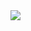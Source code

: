 <a href="https://github.com/arthurDEKA/github-readme-stats">
  <img align="center" src="https://github-readme-stats.vercel.app/api/top-langs/?username=ArthurDEKA&layout=compact" />
</a>
